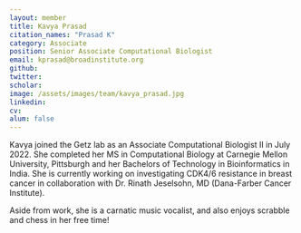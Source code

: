 ```yaml
---
layout: member
title: Kavya Prasad
citation_names: "Prasad K"
category: Associate
position: Senior Associate Computational Biologist
email: kprasad@broadinstitute.org
github: 
twitter: 
scholar: 
image: /assets/images/team/kavya_prasad.jpg
linkedin: 
cv:
alum: false
---
```


Kavya joined the Getz lab as an Associate Computational Biologist II in July 2022. She completed her MS in Computational Biology at Carnegie Mellon University, Pittsburgh and her Bachelors of Technology in Bioinformatics in India. She is currently working on investigating CDK4/6 resistance in breast cancer in collaboration with Dr. Rinath Jeselsohn, MD (Dana-Farber Cancer Institute).

Aside from work, she is a carnatic music vocalist, and also enjoys scrabble and chess in her free time!
